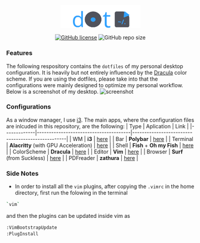 <p align="center">
  <a href="https://github.com/Radonirinaunimi/dotfiles"><img alt="dotfiles" src="screenshot/logo.png" width=215></a> 
</p>
<p align="center">
  <a href="https://github.com/Radonirinaunimi/dotfiles/blob/master/LICENSE"><img alt="GitHub license" src="https://img.shields.io/github/license/Radonirinaunimi/dotfiles?label=license&logo=Github&style=flat-square"></a>
  <img alt="GitHub repo size" src="https://img.shields.io/github/repo-size/Radonirinaunimi/dotfiles?label=repo%20size&logo=Github&style=flat-square">
</p>

### Features
The following respository contains the `dotfiles` of my personal desktop configuration. It is heavily but not entirely influenced by the [Dracula](https://github.com/dracula/dracula-theme) color scheme. If you are using the dotfiles, please take into that the configurations were mainly designed to optimize my personal workflow. Below is a screenshot of my desktop.
![screenshot](screenshot/out.png)

### Configurations
As a window manager, I use [i3](https://i3wm.org/). The main apps, where the configuration files are inlcuded in this repository, are the following:
| Type        | Aplication                            | Link                                             |
|-------------|---------------------------------------|--------------------------------------------------|
| WM          | **i3**                                | [here](https://i3wm.org/)                        |
| Bar         | **Polybar**                           | [here](https://github.com/polybar/polybar)       |
| Terminal    | **Alacritty** (with GPU Acceleration) | [here](https://github.com/alacritty/alacritty)   |
| Shell       | **Fish** + **Oh my Fish**             | [here](https://github.com/oh-my-fish/oh-my-fish) |
| ColorScheme | **Dracula**                           | [here](https://github.com/dracula/dracula-theme) |
| Editor      | **Vim**                               | [here](https://github.com/vim/vim)               |
| Browser     | **Surf** (from Suckless)              | [here](https://surf.suckless.org/)               |
| PDFreader   | **zathura**                           | [here](https://pwmt.org/projects/zathura/)       |

### Side Notes
* In order to install all the `vim` plugins, after copying the `.vimrc` in the home directory, first run the folowing in the terminal
```bash
`vim`
```
and then the plugins can be updated inside vim as
```bash
:VimBootstrapUpdate
:PlugInstall
```

